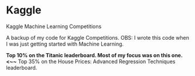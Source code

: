 # Kaggle
Kaggle Machine Learning Competitions

A backup of my code for Kaggle Competitions.
OBS: I wrote this code when I was just getting started with Machine Learning.

**Top 10% on the Titanic leaderboard. Most of my focus was on this one. <~~**
Top 35% on the House Prices: Advanced Regression Techniques leaderboard.

